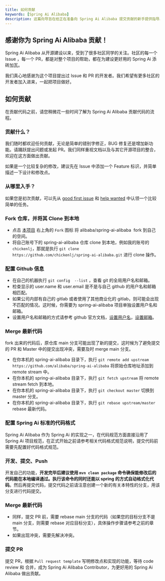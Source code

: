 ```yaml
---
title: 如何贡献
keywords: [Spring Ai Alibaba]
description: 这篇向导旨在给正在准备向 Spring Ai Alibaba 提交贡献的新手提供指导。
---
```


## 感谢你为 Spring Ai Alibaba 贡献！

Spring Ai Alibaba 从开源建设以来，受到了很多社区同学的关注。社区的每一个 Issue ，每一个 PR，都是对整个项目的帮助，都在为建设更好用的 Spring Ai 添砖加瓦。

我们真心地感谢为这个项目提出过 Issue 和 PR 的开发者。我们希望有更多社区的开发者加入进来，一起把项目做好。

## 如何贡献

在贡献代码之前，请您稍微花一些时间了解为 Spring Ai Alibaba 贡献代码的流程。

### 贡献什么？

我们随时都欢迎任何贡献，无论是简单的错别字修正，BUG 修复还是增加新功能。请踊跃提出问题或发起 PR。我们同样重视文档以及与其它开源项目的整合，欢迎在这方面做出贡献。

如果是一个比较复杂的修改，建议先在 Issue 中添加一个 Feature 标识，并简单描述一下设计和修改点。

### 从哪里入手？

如果您是初次贡献，可以先从 [good first issue](https://github.com/alibaba/spring-ai-alibaba/labels/good%20first%20issue) 和 [help wanted](https://github.com/alibaba/spring-ai-alibaba/labels/help%20wanted) 中认领一个比较简单的任务。

### Fork 仓库，并将其 Clone 到本地

- 点击 [本项目](https://github.com/alibaba/spring-ai-alibaba) 右上角的 `Fork` 图标 将 alibaba/spring-ai-alibaba  fork 到自己的空间。
- 将自己账号下的 spring-ai-alibaba 仓库 clone 到本地，例如我的账号的 `chickenlj`，那就是执行 `git clone https://github.com/chickenlj/spring-ai-alibaba.git` 进行 clone 操作。

### 配置 Github 信息

- 在自己的机器执行 `git config  --list` ，查看 git 的全局用户名和邮箱。
- 检查显示的 user.name 和 user.email 是不是与自己 github 的用户名和邮箱相匹配。
- 如果公司内部有自己的 gitlab 或者使用了其他商业化的 gitlab，则可能会出现不匹配的情况。这时候，你需要为 spring-ai-alibaba 项目单独设置用户名和邮箱。
- 设置用户名和邮箱的方式请参考 github 官方文档，[设置用户名](https://help.github.com/articles/setting-your-username-in-git/#setting-your-git-username-for-a-single-repository)，[设置邮箱](https://help.github.com/articles/setting-your-commit-email-address-in-git/)。

### Merge 最新代码

fork 出来的代码后，原仓库 main 分支可能出现了新的提交，这时候为了避免提交的 PR 和 Master 中的提交出现冲突，需要及时 merge main 分支。

- 在你本机的 spring-ai-alibaba 目录下，执行 `git remote add upstream https://github.com/alibaba/spring-ai-alibaba` 将原始仓库地址添加到 remote stream 中。
- 在你本机的 spring-ai-alibaba 目录下，执行 `git fetch upstream` 将 remote stream fetch 到本地。
- 在你本机的 spring-ai-alibaba 目录下，执行 `git checkout master` 切换到 master 分支。
- 在你本机的 spring-ai-alibaba 目录下，执行 `git rebase upstream/master` rebase 最新代码。

### 配置 Spring Ai 标准的代码格式

Spring Ai Alibaba 作为 Spring Ai 的实现之一，在代码规范方面直接沿用了 Spring Ai 项目规范，在正式开始之前请参考相关代码格式规范说明，提交代码前需要先配置好代码格式规范。

### 开发、提交、Push

开发自己的功能，**开发完毕后建议使用 `mvn clean package` 命令确保能修改后的代码能在本地编译通过。执行该命令的同时还能以 spring 的方式自动格式化代码**。然后再提交代码，提交代码之前请注意创建一个新的有关本特性的分支，用该分支进行代码提交。

### Merge 最新代码

- 同样，提交 PR 前，需要 rebase main 分支的代码（如果您的目标分支不是 main 分支，则需要 rebase 对应目标分支），具体操作步骤请参考之前的章节。
- 如果出现冲突，需要先解决冲突。

### 提交 PR

提交 PR，根据 `Pull request template` 写明修改点和实现的功能，等待 code review 和 合并，成为 Spring Ai Alibaba Contributor，为更好用的 Spring Ai Alibaba 做出贡献。
